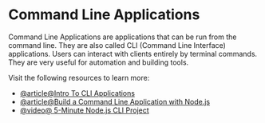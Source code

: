 # Command Line Applications

Command Line Applications are applications that can be run from the command line. They are also called CLI (Command Line Interface) applications. Users can interact with clients entirely by terminal commands. They are very useful for automation and building tools.

Visit the following resources to learn more:

- [@article@Intro To CLI Applications](https://learn.co/lessons/intro-to-cli-applications)
- [@article@Build a Command Line Application with Node.js](https://developer.okta.com/blog/2019/06/18/command-line-app-with-nodejs)
- [@video@ 5-Minute Node.js CLI Project](https://www.youtube.com/watch?v=_oHByo8tiEY)
